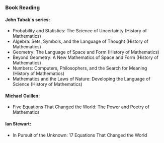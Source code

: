 ### Book Reading

#### John Tabak´s series:
- Probability and Statistics: The Science of Uncertainty (History of Mathematics)
- Algebra: Sets, Symbols, and the Language of Thought (History of Mathematics) 
- Geometry: The Language of Space and Form (History of Mathematics)
- Beyond Geometry: A New Mathematics of Space and Form (History of Mathematics)
- Numbers: Computers, Philosophers, and the Search for Meaning (History of Mathematics)
- Mathematics and the Laws of Nature: Developing the Language of Science (History of Mathematics)

#### Michael Guillen:
- Five Equations That Changed the World: The Power and Poetry of Mathematics

#### Ian Stewart:
- In Pursuit of the Unknown: 17 Equations That Changed the World
